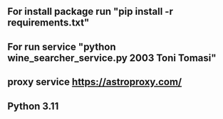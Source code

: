 ## For install package run "pip install -r requirements.txt"
## For run service "python wine_searcher_service.py 2003 Toni Tomasi"
## proxy service https://astroproxy.com/

## Python 3.11
